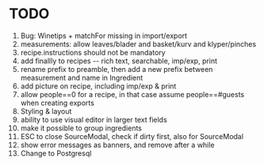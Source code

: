 # TODO

1. Bug: Winetips + matchFor missing in import/export
2. measurements: allow leaves/blader and basket/kurv and klyper/pinches
3. recipe.instructions should not be mandatory
4. add finallly to recipes  -- rich text, searchable, imp/exp, print
5. rename prefix to preamble, then add a new prefix between measurement and name in Ingredient
6. add picture on recipe, including imp/exp & print
7. allow people==0 for a recipe, in that case assume people==#guests when creating exports 
8. Styling & layout
9. ability to use visual editor in larger text fields
10. make it possible to group ingredients
11. ESC to close SourceModal, check if dirty first, also for SourceModal
12. show error messages as banners, and remove after a while
13. Change to Postgresql
